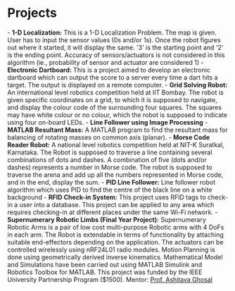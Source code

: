 <h1>Projects</h1>
- <b>1-D Localization:</b> This is a 1-D Localization Problem. The map is given. User has to input the sensor values (0s and/or 1s). Once the robot figures out where it started, it will display the same. '3' is the starting point and '2' is the ending point. Accuracy of sensors/actuators is not considered in this algorithm (ie., probability of sensor and actuator are considered 1)
- <b>Electronic Dartboard:</b> This is a project aimed to develop an electronic dartboard which can output the score to a server every time a dart hits a target. The output is displayed on a remote computer.
- <b>Grid Solving Robot:</b> An international level robotics competition held at IIT Bombay. The robot is given specific coordinates on a grid, to which it is supposed to navigate, and display the colour code of the surrounding four squares. The squares may have white colour or no colour, which the robot is supposed to indicate using four on-board LEDs.
- <b>Line Follower using Image Processing</b>
- <b>MATLAB Resultant Mass:</b> A MATLAB program to find the resultant mass for balancing of rotating masses on common axis (planar).
- <b>Morse Code Reader Robot:</b> A national level robotics competition held at NIT-K Suratkal, Karnataka. The Robot is supposed to traverse a line containing several combinations of dots and dashes. A combination of five (dots and/or dashes) represents a number in Morse code. The robot is supposed to traverse the arena and add up all the numbers  represented in Morse code, and in the end, display the sum.
- <b>PID Line Follower:</b> Line follower robot algorithm which uses PID to find the centre of the black line on a white background
- <b>RFID Check-in System:</b> This project uses RFID tags to check-in a user into a database. This project can be applied to any area which requires checking-in at different places under the same Wi-Fi network.
- <b>Supernumerary Robotic Limbs (Final Year Project):</b> Supernumerary Robotic Arms is a pair of low cost multi-purpose Robotic arms with 4 DoFs in each arm. The Robot is extendable in terms of functionality by attaching suitable end-effectors depending on the application. The actuators can be controlled wirelessly using nRF24L01 radio modules. Motion Planning is done using geometrically derived inverse kinematics. Mathematical Model and Simulations have been carried out using MATLAB Simulink and Robotics Toolbox for MATLAB.  This project was funded by the IEEE University Partnership Program ($1500). Mentor: <a href="http://www.mecheng.iisc.ernet.in/~asitava/" target="_blank">Prof. Ashitava Ghosal</a>
